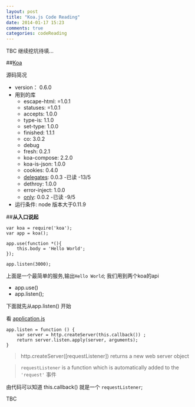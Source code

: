 ```yaml
---
layout: post
title: "Koa.js Code Reading"
date: 2014-01-17 15:23
comments: true
categories: codeReading
---
```

TBC 继续挖坑待填...

##[Koa](https://github.com/koajs/koa)

 
源码简况

 - version： 0.6.0
 - 用到的库
   - escape-html: =1.0.1
   - statuses: =1.0.1
   - accepts: 1.0.0
   - type-is: 1.1.0
   - set-type: 1.0.0
   - finished: 1.1.1
   - co: 3.0.2
   - debug
   - fresh: 0.2.1
   - koa-compose: 2.2.0
   - koa-is-json: 1.0.0
   - cookies: 0.4.0
   - [delegates](https://github.com/visionmedia/node-delegates/blob/master/index.js): 0.0.3 -已读 -13/5
   - dethroy: 1.0.0
   - error-inject: 1.0.0
   - [only](https://github.com/visionmedia/node-only): 0.0.2  -已读 -9/5
 - 运行条件: node 版本大于0.11.9



##**从入口说起**


```
var koa = require('koa');
var app = koa();

app.use(function *(){
    this.body = 'Hello World';    
});

app.listen(3000);
```


上面是一个最简单的服务,输出`Hello World`; 我们用到两个koa的api

 - app.use()
 - app.listen();

下面就先从app.listen() 开始


看 [application.js](https://github.com/koajs/koa/blob/master/lib/application.js) 


```
app.listen = function () {
    var server = http.createServer(this.callback()) ;  
    return server.listen.apply(server, arguments);
}
```

> http.createServer([requestListener])
 returns a new web server object

> `requestListener` is a function which is automatically added to the `'request'` 事件


由代码可以知道 this.callback() 就是一个 `requestListener`;


TBC





